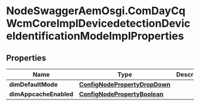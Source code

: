 # NodeSwaggerAemOsgi.ComDayCqWcmCoreImplDevicedetectionDeviceIdentificationModeImplProperties

## Properties

Name | Type | Description | Notes
------------ | ------------- | ------------- | -------------
**dimDefaultMode** | [**ConfigNodePropertyDropDown**](ConfigNodePropertyDropDown.md) |  | [optional] 
**dimAppcacheEnabled** | [**ConfigNodePropertyBoolean**](ConfigNodePropertyBoolean.md) |  | [optional] 


